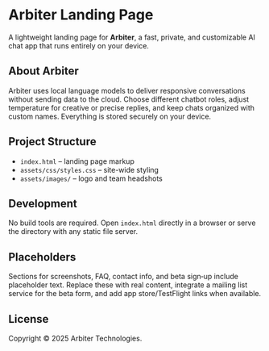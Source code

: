 # Arbiter Landing Page

A lightweight landing page for **Arbiter**, a fast, private, and customizable AI chat app that runs entirely on your device.

## About Arbiter

Arbiter uses local language models to deliver responsive conversations without sending data to the cloud. Choose different chatbot roles, adjust temperature for creative or precise replies, and keep chats organized with custom names. Everything is stored securely on your device.

## Project Structure

- `index.html` – landing page markup
- `assets/css/styles.css` – site-wide styling
- `assets/images/` – logo and team headshots

## Development

No build tools are required. Open `index.html` directly in a browser or serve the directory with any static file server.

## Placeholders

Sections for screenshots, FAQ, contact info, and beta sign‑up include placeholder text. Replace these with real content, integrate a mailing list service for the beta form, and add app store/TestFlight links when available.

## License

Copyright © 2025 Arbiter Technologies.
